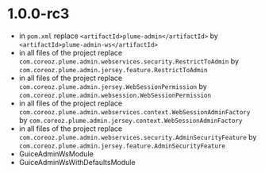 1.0.0-rc3
=========
- in `pom.xml` replace `<artifactId>plume-admin</artifactId>` by `<artifactId>plume-admin-ws</artifactId>`
- in all files of the project replace 
`com.coreoz.plume.admin.webservices.security.RestrictToAdmin` by `com.coreoz.plume.admin.jersey.feature.RestrictToAdmin`
- in all files of the project replace 
`com.coreoz.plume.admin.jersey.WebSessionPermission` by `com.coreoz.plume.admin.websession.WebSessionPermission`
- in all files of the project replace 
`com.coreoz.plume.admin.webservices.context.WebSessionAdminFactory` by `com.coreoz.plume.admin.jersey.context.WebSessionAdminFactory`
- in all files of the project replace 
`com.coreoz.plume.admin.webservices.security.AdminSecurityFeature` by `com.coreoz.plume.admin.jersey.feature.AdminSecurityFeature`
- GuiceAdminWsModule
- GuiceAdminWsWithDefaultsModule
